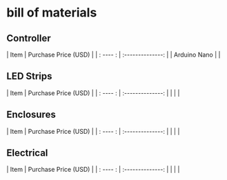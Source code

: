 # bill of materials

## Controller

| Item | Purchase Price (USD) |
| : ---- : | :--------------: |
| Arduino Nano | |

## LED Strips

| Item | Purchase Price (USD) |
| : ---- : | :--------------: |
| | |

## Enclosures

| Item | Purchase Price (USD) |
| : ---- : | :--------------: |
| | |

## Electrical

| Item | Purchase Price (USD) |
| : ---- : | :--------------: |
| | |


